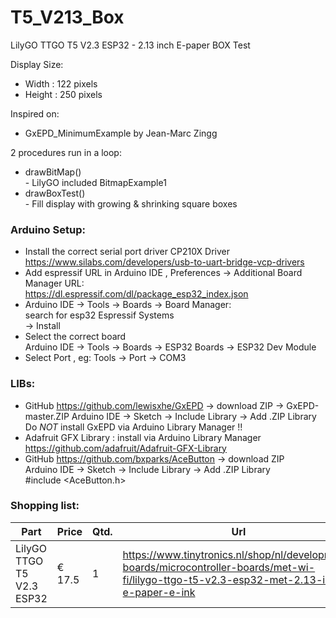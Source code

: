 # T5_V213_Box
LilyGO TTGO T5 V2.3 ESP32 - 2.13 inch E-paper BOX Test

 Display Size:
 - Width : 122 pixels
 - Height : 250 pixels

Inspired on: 
- GxEPD_MinimumExample by Jean-Marc Zingg

2 procedures run in a loop:
- drawBitMap()<br>
         - LilyGO included BitmapExample1
- drawBoxTest()<br>
         - Fill display with growing & shrinking square boxes


### Arduino Setup:
- Install the correct serial port driver CP210X Driver
  https://www.silabs.com/developers/usb-to-uart-bridge-vcp-drivers
- Add espressif URL in Arduino IDE , Preferences -> Additional Board Manager URL:<br>
  https://dl.espressif.com/dl/package_esp32_index.json <br>
- Arduino IDE -> Tools -> Boards -> Board Manager:<br>
  search for esp32 Espressif Systems<br>
  -> Install
- Select the correct board<br>
  Arduino IDE -> Tools -> Boards -> ESP32 Boards -> ESP32 Dev Module
- Select Port , eg:
  Tools -> Port -> COM3
  
### LIBs:
- GitHub https://github.com/lewisxhe/GxEPD -> download ZIP -> GxEPD-master.ZIP
  Arduino IDE -> Sketch -> Include Library -> Add .ZIP Library<br>
  Do _NOT_ install GxEPD via Arduino Library Manager !!
- Adafruit GFX Library : install via Arduino Library Manager<br>
  https://github.com/adafruit/Adafruit-GFX-Library
- GitHub https://github.com/bxparks/AceButton -> download ZIP<br>
  Arduino IDE -> Sketch -> Include Library -> Add .ZIP Library<br>
  #include <AceButton.h>

### Shopping list:
Part|Price|Qtd.|Url
---|---|---|---
LilyGO TTGO T5 V2.3 ESP32 |€ 17.5|1|https://www.tinytronics.nl/shop/nl/development-boards/microcontroller-boards/met-wi-fi/lilygo-ttgo-t5-v2.3-esp32-met-2.13-inch-e-paper-e-ink
